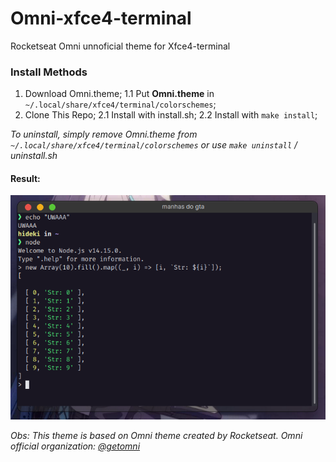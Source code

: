 # Omni-xfce4-terminal
Rocketseat Omni unnoficial theme for Xfce4-terminal

### Install Methods
1. Download Omni.theme;
1.1 Put **Omni.theme** in `~/.local/share/xfce4/terminal/colorschemes`;
1. Clone This Repo;
2.1 Install with install.sh;
2.2 Install with `make install`;

*To uninstall, simply remove Omni.theme from `~/.local/share/xfce4/terminal/colorschemes` or use `make uninstall` / uninstall.sh*

#### Result:
![Example](https://raw.githubusercontent.com/HidekiHrk/Omni-xfce4-terminal/main/screenshot.png)


*Obs: This theme is based on Omni theme created by Rocketseat. Omni official organization: [@getomni](https://github.com/getomni)*